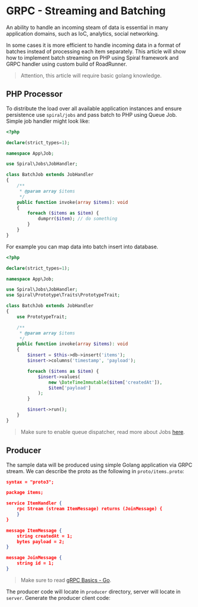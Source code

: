 # GRPC - Streaming and Batching
































An ability to handle an incoming steam of data is essential in many application domains, such as IoC, analytics, social 
networking.

In some cases it is more efficient to handle incoming data in a format of batches instead of processing each item separately.
This article will show how to implement batch streaming on PHP using Spiral framework and GRPC handler using custom build
of RoadRunner.

> Attention, this article will require basic golang knowledge.

## PHP Processor
To distribute the load over all available application instances and ensure persistence use `spiral/jobs` and pass batch
to PHP using Queue Job. Simple job handler might look like:

```php
<?php

declare(strict_types=1);

namespace App\Job;

use Spiral\Jobs\JobHandler;

class BatchJob extends JobHandler
{
    /**
     * @param array $items
     */
    public function invoke(array $items): void
    {
        foreach ($items as $item) {
            dumprr($item); // do something
        }
    }
}
```

For example you can map data into batch insert into database.

```php
<?php

declare(strict_types=1);

namespace App\Job;

use Spiral\Jobs\JobHandler;
use Spiral\Prototype\Traits\PrototypeTrait;

class BatchJob extends JobHandler
{
    use PrototypeTrait;

    /**
     * @param array $items
     */
    public function invoke(array $items): void
    {
        $insert = $this->db->insert('items');
        $insert->columns('timestamp', 'payload');

        foreach ($items as $item) {
            $insert->values(
                new \DateTimeImmutable($item['createdAt']),
                $item['payload']
            );
        }

        $insert->run();
    }
}
```

> Make sure to enable queue dispatcher, read more about Jobs [here](/queue/configuration.md).

## Producer
The sample data will be produced using simple Golang application via GRPC stream. We can describe the proto as the following
in `proto/items.proto`:

```json
syntax = "proto3";

package items;

service ItemHandler {
    rpc Stream (stream ItemMessage) returns (JoinMessage) {
    }
}

message ItemMessage {
    string createdAt = 1;
    bytes payload = 2;
}

message JoinMessage {
    string id = 1;
}
```

> Make sure to read [gRPC Basics - Go](https://grpc.io/docs/tutorials/basic/go/). 

The producer code will locate in `producer` directory, server will locate in `server`. Generate the producer client code:
